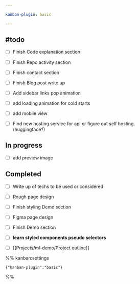 ```yaml
---

kanban-plugin: basic

---
```


## #todo

- [ ] Finish Code explanation section
- [ ] Finish Repo activity section
- [ ] Finish contact section
- [ ] Finish Blog post write up
- [ ] Add sidebar links pop animation
- [ ] add loading animation for cold starts
- [ ] add mobile view
- [ ] Find new hosting service for api or figure out self hosting. (huggingface?)


## In progress

- [ ] add preview image


## Completed

- [ ] Write up of techs to be used or considered
- [ ] Rough page design
- [ ] Finish styling Demo section
- [ ] Figma page design
- [ ] Finish Demo section
- [ ] **learn styled components pseudo selectors**
- [ ] [[Projects/ml-demo/Project outline]]




%% kanban:settings
```
{"kanban-plugin":"basic"}
```
%%